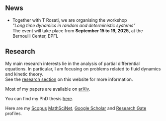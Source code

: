 ## N﻿ews

* T﻿ogether with T Rosati, we are organising the workshop\
  *"[](https://www.epfl.ch/labs/amcv/amcv/events/long-time-dynamics-in-random-and-deterministic-systems/)Long time dynamics in random and deterministic systems"*\
  The event will take place from **September 15 to 19, 2025**, at the Bernoulli Center, EPFL

## Research

My main research interests lie in the analysis of partial differential equations. In particular, I am focusing on problems related to fluid dynamics and kinetic theory.\
See the [research section](/research/) on this website for more information.

Most of my papers are available on [arXiv](https://arxiv.org/a/0000-0002-6254-2070.html).

You can find my PhD thesis [here](https://iris.gssi.it/handle/20.500.12571/15111#.YAM8auj7RPY).

Here are my [Scopus](https://www.scopus.com/authid/detail.uri?authorId=57211665080) [MathSciNet](https://mathscinet.ams.org/mathscinet/search/author.html?mrauthid=1400737), [Google Scholar](https://scholar.google.com/citations?user=0sJTT28AAAAJ&hl=en) and [Research Gate](https://www.researchgate.net/profile/Michele_Dolce) profiles.
